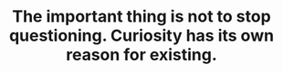 ---
title: "The important thing is not to stop questioning. Curiosity has its own reason for existing."
attribution: "Albert Einstein"
layout: quote
related:
  - Einstein_1921_by_F_Schmutzer_-_restoration.jpg
  - EXERCISE CURIOSITY
  - Albert Einstein - Wikipedia
tags:
  - Curiosity
  - Albert Einstein
  - Quote
---